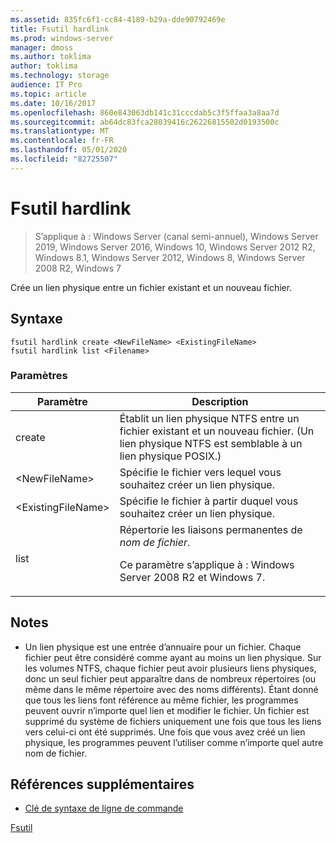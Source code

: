 ```yaml
---
ms.assetid: 835fc6f1-cc84-4189-b29a-dde90792469e
title: Fsutil hardlink
ms.prod: windows-server
manager: dmoss
ms.author: toklima
author: toklima
ms.technology: storage
audience: IT Pro
ms.topic: article
ms.date: 10/16/2017
ms.openlocfilehash: 860e843063db141c31cccdab5c3f5ffaa3a8aa7d
ms.sourcegitcommit: ab64dc83fca28039416c26226815502d0193500c
ms.translationtype: MT
ms.contentlocale: fr-FR
ms.lasthandoff: 05/01/2020
ms.locfileid: "82725507"
---
```

# <a name="fsutil-hardlink"></a>Fsutil hardlink
> S’applique à : Windows Server (canal semi-annuel), Windows Server 2019, Windows Server 2016, Windows 10, Windows Server 2012 R2, Windows 8.1, Windows Server 2012, Windows 8, Windows Server 2008 R2, Windows 7

Crée un lien physique entre un fichier existant et un nouveau fichier.

## <a name="syntax"></a>Syntaxe

```
fsutil hardlink create <NewFileName> <ExistingFileName>
fsutil hardlink list <Filename>
```

### <a name="parameters"></a>Paramètres

|Paramètre|Description|
|-------------|---------------|
|create|Établit un lien physique NTFS entre un fichier existant et un nouveau fichier. (Un lien physique NTFS est semblable à un lien physique POSIX.)|
|\<NewFileName>|Spécifie le fichier vers lequel vous souhaitez créer un lien physique.|
|\<ExistingFileName>|Spécifie le fichier à partir duquel vous souhaitez créer un lien physique.|
|list|Répertorie les liaisons permanentes de *nom de fichier*.<p>Ce paramètre s’applique à : Windows Server 2008 R2 et Windows 7.|

## <a name="remarks"></a>Notes 

-   Un lien physique est une entrée d’annuaire pour un fichier. Chaque fichier peut être considéré comme ayant au moins un lien physique. Sur les volumes NTFS, chaque fichier peut avoir plusieurs liens physiques, donc un seul fichier peut apparaître dans de nombreux répertoires (ou même dans le même répertoire avec des noms différents). Étant donné que tous les liens font référence au même fichier, les programmes peuvent ouvrir n’importe quel lien et modifier le fichier. Un fichier est supprimé du système de fichiers uniquement une fois que tous les liens vers celui-ci ont été supprimés. Une fois que vous avez créé un lien physique, les programmes peuvent l’utiliser comme n’importe quel autre nom de fichier.

## <a name="additional-references"></a>Références supplémentaires
- [Clé de syntaxe de ligne de commande](command-line-syntax-key.md)

[Fsutil](Fsutil.md)



